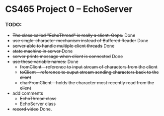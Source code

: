 # CS465 Project 0 – EchoServer
### TODO: 
* <del>The class called "EchoThread" is really a client. Oops.</del> Done
* <del>use single-character mechanism instead of Buffered Reader</del> Done
* <del>server able to handle multiple client threads</del> Done
* <del>state machine in server </del> Done
* <del>server prints message when client is connected</del> Done
* <del>use these variable names:</del> Done
  * <del>fromClient – reference to input stream of characters from the client</del>
  * <del>toClient – reference to ouput stream sending characters back to the client</del>
  * <del>charFromClient – holds the character most recently read from the client</del>
* add comments
  * <del>EchoThread class</del>
  * EchoServer class
* <del>record video</del> Done.
